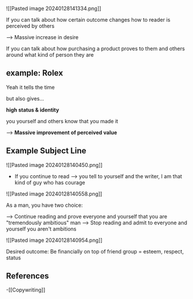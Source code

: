 
![[Pasted image 20240128141334.png]]

If you can talk about how certain outcome changes how to reader is perceived by others

--> Massive increase in desire

If you can talk about how purchasing a product proves to them and others around what kind of person they are 

## example: Rolex 

Yeah it tells the time 

but also gives...

**high status & identity**

you yourself and others know that you made it


--> **Massive improvement of perceived value**

## Example Subject Line

![[Pasted image 20240128140450.png]]

- If you continue to read --> you tell to yourself and the writer, I am that kind of guy who has courage


![[Pasted image 20240128140558.png]]

As a man, you have two choice:

--> Continue reading and prove everyone and yourself that you are "tremendously ambitious" man
--> Stop reading and admit to everyone and yourself you aren't ambitions

![[Pasted image 20240128140954.png]]

Desired outcome: Be financially on top of friend group = esteem, respect, status
## References
<!-- Links to pages not referenced in the content -->
-[[Copywriting]] 
